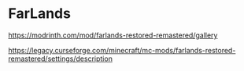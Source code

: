 # FarLands
<https://modrinth.com/mod/farlands-restored-remastered/gallery>

<https://legacy.curseforge.com/minecraft/mc-mods/farlands-restored-remastered/settings/description>
